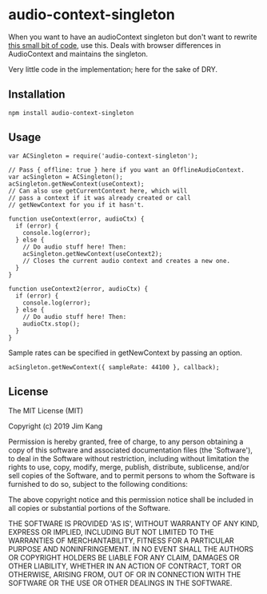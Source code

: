 audio-context-singleton
==================

When you want to have an audioContext singleton but don't want to rewrite [this small bit of code](index.js), use this. Deals with browser differences in AudioContext and maintains the singleton.

Very little code in the implementation; here for the sake of DRY.

Installation
------------

    npm install audio-context-singleton

Usage
-----

    var ACSingleton = require('audio-context-singleton');

    // Pass { offline: true } here if you want an OfflineAudioContext.
    var acSingleton = ACSingleton();
    acSingleton.getNewContext(useContext);
    // Can also use getCurrentContext here, which will
    // pass a context if it was already created or call
    // getNewContext for you if it hasn't.

    function useContext(error, audioCtx) {
      if (error) {
        console.log(error);
      } else {
        // Do audio stuff here! Then:
        acSingleton.getNewContext(useContext2);
        // Closes the current audio context and creates a new one.
      }
    }

    function useContext2(error, audioCtx) {
      if (error) {
        console.log(error);
      } else {
        // Do audio stuff here! Then:
        audioCtx.stop();
      }
    }

Sample rates can be specified in getNewContext by passing an option.

    acSingleton.getNewContext({ sampleRate: 44100 }, callback);

License
-------

The MIT License (MIT)

Copyright (c) 2019 Jim Kang

Permission is hereby granted, free of charge, to any person obtaining a copy
of this software and associated documentation files (the 'Software'), to deal
in the Software without restriction, including without limitation the rights
to use, copy, modify, merge, publish, distribute, sublicense, and/or sell
copies of the Software, and to permit persons to whom the Software is
furnished to do so, subject to the following conditions:

The above copyright notice and this permission notice shall be included in
all copies or substantial portions of the Software.

THE SOFTWARE IS PROVIDED 'AS IS', WITHOUT WARRANTY OF ANY KIND, EXPRESS OR
IMPLIED, INCLUDING BUT NOT LIMITED TO THE WARRANTIES OF MERCHANTABILITY,
FITNESS FOR A PARTICULAR PURPOSE AND NONINFRINGEMENT. IN NO EVENT SHALL THE
AUTHORS OR COPYRIGHT HOLDERS BE LIABLE FOR ANY CLAIM, DAMAGES OR OTHER
LIABILITY, WHETHER IN AN ACTION OF CONTRACT, TORT OR OTHERWISE, ARISING FROM,
OUT OF OR IN CONNECTION WITH THE SOFTWARE OR THE USE OR OTHER DEALINGS IN
THE SOFTWARE.
